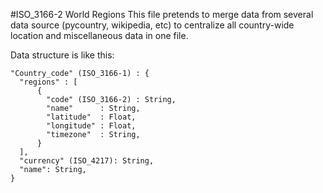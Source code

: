 #ISO_3166-2 World Regions
This file pretends to merge data from several data source (pycountry, wikipedia, etc) to centralize all country-wide location and miscellaneous data in one file.

Data structure is like this:
```
"Country_code" (ISO_3166-1) : {
  "regions" : [
      {
        "code" (ISO_3166-2) : String,
        "name"      : String,
        "latitude"  : Float,
        "longitude" : Float,
        "timezone"  : String,
      }
  ],
  "currency" (ISO_4217): String,
  "name": String,
}
```
